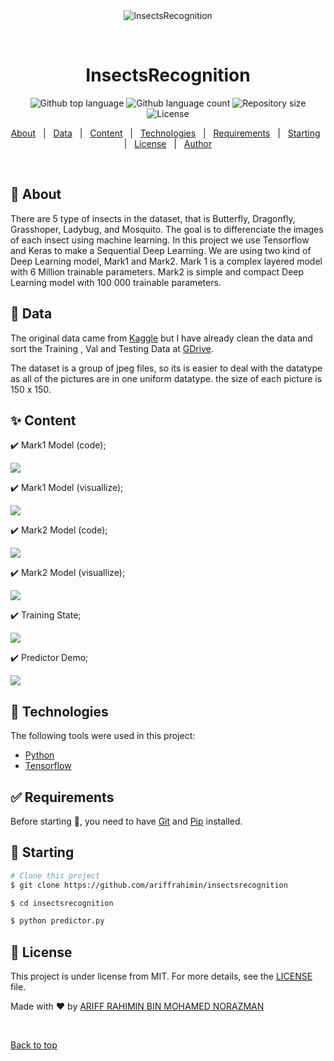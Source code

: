 <div align="center" id="top"> 
  <img src="https://github.com/ariffrahimin/insectsrecognition/blob/master/images/insects.gif" alt="InsectsRecognition" />

&#xa0;

  <!-- <a href="https://insectsrecognition.netlify.app">Demo</a> -->
</div>

<h1 align="center">InsectsRecognition</h1>

<p align="center">
  <img alt="Github top language" src="https://img.shields.io/github/languages/top/ariffrahimin/insectsrecognition?color=56BEB8">

  <img alt="Github language count" src="https://img.shields.io/github/languages/count/ariffrahimin/insectsrecognition?color=56BEB8">

  <img alt="Repository size" src="https://img.shields.io/github/repo-size/ariffrahimin/insectsrecognition?color=56BEB8">

  <img alt="License" src="https://img.shields.io/github/license/ariffrahimin/insectsrecognition?color=56BEB8">

  <!-- <img alt="Github issues" src="https://img.shields.io/github/issues/ariffrahimin/insectsrecognition?color=56BEB8" /> -->

  <!-- <img alt="Github forks" src="https://img.shields.io/github/forks/ariffrahimin/insectsrecognition?color=56BEB8" /> -->

  <!-- <img alt="Github stars" src="https://img.shields.io/github/stars/ariffrahimin/insectsrecognition?color=56BEB8" /> -->
</p>

<!-- Status -->

<!-- <h4 align="center">
	🚧  InsectsRecognition 🚀 Under construction...  🚧
</h4>

<hr> -->

<p align="center">
  <a href="#dart-about">About</a> &#xa0; | &#xa0;
  <a href="#newspaper-data">Data</a> &#xa0; | &#xa0; 
  <a href="#sparkles-content">Content</a> &#xa0; | &#xa0;
  <a href="#rocket-technologies">Technologies</a> &#xa0; | &#xa0;
  <a href="#white_check_mark-requirements">Requirements</a> &#xa0; | &#xa0;
  <a href="#checkered_flag-starting">Starting</a> &#xa0; | &#xa0;
  <a href="#memo-license">License</a> &#xa0; | &#xa0;
  <a href="https://github.com/ariffrahimin" target="_blank">Author</a>
</p>

<br>

## :dart: About

There are 5 type of insects in the dataset, that is Butterfly, Dragonfly, Grasshoper, Ladybug, and Mosquito. The goal is to differenciate the images of each insect using machine learning. In this project we use Tensorflow and Keras to make a Sequential Deep Learning. We are using two kind of Deep Learning model, Mark1 and Mark2. Mark 1 is a complex layered model with 6 Million trainable parameters. Mark2 is simple and compact Deep Learning model with 100 000 trainable parameters.

## :newspaper: Data

The original data came from [Kaggle](https://www.kaggle.com/hammaadali/insects-recognition) but I have already clean the data and sort the Training , Val and Testing Data at [GDrive](https://drive.google.com/drive/folders/1jX55sXx5Ewf0YikBk-YFOPTmrXHzSlco?usp=sharing).

The dataset is a group of jpeg files, so its is easier to deal with the datatype as all of the pictures are in one uniform datatype. the size of each picture is 150 x 150.

## :sparkles: Content

:heavy_check_mark: Mark1 Model (code);

<img src="https://github.com/ariffrahimin/insectsrecognition/blob/master/images/mark1.png"/>

:heavy_check_mark: Mark1 Model (visuallize);

<img src="https://github.com/ariffrahimin/insectsrecognition/blob/master/images/mark1_vis.jpg"/>

:heavy_check_mark: Mark2 Model (code);

<img src="https://github.com/ariffrahimin/insectsrecognition/blob/master/images/mark2.png"/>

:heavy_check_mark: Mark2 Model (visuallize);

<img src="https://github.com/ariffrahimin/insectsrecognition/blob/master/images/mark2_vis.jpg"/>

:heavy_check_mark: Training State;

<img src="https://github.com/ariffrahimin/insectsrecognition/blob/master/images/new_technique.png">

:heavy_check_mark: Predictor Demo;

<img src="https://github.com/ariffrahimin/insectsrecognition/blob/master/images/predictor.gif"/>

## :rocket: Technologies

The following tools were used in this project:

- [Python](https://www.python.org/)
- [Tensorflow](https://www.tensorflow.org/)

## :white_check_mark: Requirements

Before starting :checkered_flag:, you need to have [Git](https://git-scm.com) and [Pip](https://pypi.org/project/pip/) installed.

## :checkered_flag: Starting

```bash
# Clone this project
$ git clone https://github.com/ariffrahimin/insectsrecognition

$ cd insectsrecognition

$ python predictor.py
```

## :memo: License

This project is under license from MIT. For more details, see the [LICENSE](LICENSE) file.

Made with :heart: by <a href="https://github.com/ariffrahimin" target="_blank">ARIFF RAHIMIN BIN MOHAMED NORAZMAN</a>

&#xa0;

<a href="#top">Back to top</a>
